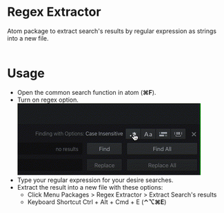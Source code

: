 # Regex Extractor

Atom package to extract search's results by regular expression as strings into a new file.
<br />
<br />
# Usage

- Open the common search function in atom (**⌘F**).
- Turn on regex option.<br />
![Turning on regex option animation](https://github.com/gunawanlie/atom-regex-extractor/blob/read-me/docs/turning-on-regex-option.gif)
- Type your regular expression for your desire searches.
- Extract the result into a new file with these options:
  - Click Menu Packages > Regex Extractor > Extract Search's results
  - Keyboard Shortcut Ctrl + Alt + Cmd + E (**⌃⌥⌘E**)
